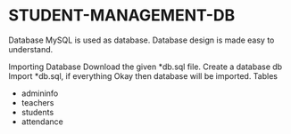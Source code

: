 # STUDENT-MANAGEMENT-DB

Database
MySQL is used as database. Database design is made easy to understand.

Importing Database
Download the given *db.sql file.
Create a database db
Import *db.sql, if everything Okay then database will be imported.
Tables
* admininfo
* teachers
* students
* attendance
